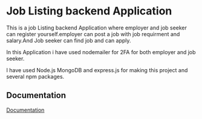
# Job Listing backend Application

This is a job Listing backend Application where employer and job seeker can register yourself.employer can post a job with job requirment and salary.And Job seeker can find job and can apply.

In this Application i have used nodemailer for 2FA for both employer and job seeker.

I have used Node.js MongoDB and express.js for making this project and several npm packages.
 





## Documentation

[Documentation](https://documenter.getpostman.com/view/19881180/2s93JtPhyi)

